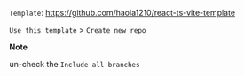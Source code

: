 `Template`: https://github.com/haola1210/react-ts-vite-template

`Use this template` > `Create new repo`

**Note**

un-check the `Include all branches`
